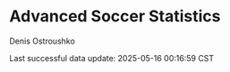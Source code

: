 # Advanced Soccer Statistics
Denis Ostroushko

<!-- gfm -->

Last successful data update: 2025-05-16 00:16:59 CST
